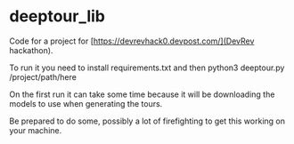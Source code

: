 # deeptour_lib

Code for a project for [https://devrevhack0.devpost.com/](DevRev hackathon).

To run it you need to install requirements.txt and then python3 deeptour.py /project/path/here

On the first run it can take some time because it will be downloading the models to use when generating the tours.

Be prepared to do some, possibly a lot of firefighting to get this working on your machine.

